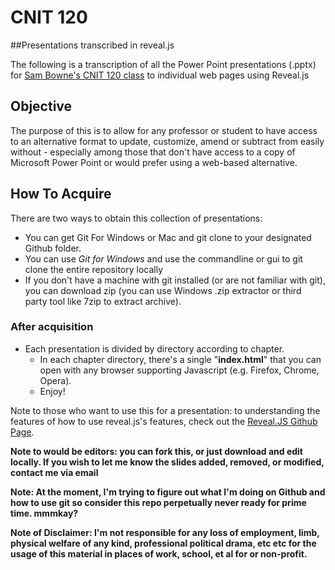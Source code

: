 # CNIT 120
##Presentations transcribed in reveal.js

The following is a transcription of all the Power Point presentations (.pptx) for [Sam Bowne's CNIT 120 class]() to individual web pages using Reveal.js

## Objective
The purpose of this is to allow for any professor or student to have access to an alternative format to update, customize, amend or subtract from easily without - especially among those that don't have access to a copy of Microsoft Power Point or would prefer using a web-based alternative.

## How To Acquire
There are two ways to obtain this collection of presentations:

* You can get Git For Windows or Mac and git clone to your designated Github folder.
* You can use *Git for Windows* and use the commandline or gui to git clone the entire repository locally
* If you don't have a machine with git installed (or are not familiar with git), you can download zip (you can use Windows .zip extractor or third party tool like 7zip to extract archive).

### After acquisition
* Each presentation is divided by directory according to chapter.
    - In each chapter directory, there's a single "**index.html**" that you can open with any browser supporting Javascript (e.g. Firefox, Chrome, Opera).
    - Enjoy!

Note to those who want to use this for a presentation: to understanding the features of how to use reveal.js's features, check out the [Reveal.JS Github Page](https://github.com/hakimel/reveal.js/).


**Note to would be editors: you can fork this, or just download and edit locally. If you wish to let me know the slides added, removed, or modified, contact me via email**

**Note: At the moment, I'm trying to figure out what I'm doing on Github and how to use git so consider this repo perpetually never ready for prime time. mmmkay?**

**Note of Disclaimer: I'm not responsible for any loss of employment, limb, physical welfare of any kind, professional political drama, etc etc for the usage of this material in places of work, school, et al for or non-profit.**